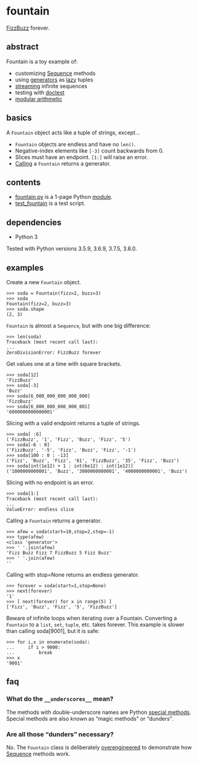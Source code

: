 # fountain

[FizzBuzz](https://blog.codinghorror.com/why-cant-programmers-program/) forever.

## abstract

Fountain is a toy example of:

- customizing [Sequence](https://docs.python.org/3/library/collections.abc.html#collections.abc.Sequence) methods
- using [generators](https://docs.python.org/3/howto/functional.html#generator-expressions-and-list-comprehensions) as
[lazy](https://en.wikipedia.org/wiki/Lazy_evaluation) tuples
- [streaming](https://en.wikipedia.org/wiki/Stream_%28computing%29) infinite sequences
- testing with [doctest](https://docs.python.org/3/library/doctest.html)
- [modular arithmetic](https://en.wikipedia.org/wiki/Modular_arithmetic)

## basics

A `Fountain` object acts like a tuple of strings, except...

- `Fountain` objects are endless and have no `len()`.
- Negative-index elements like `[-3]` count backwards from 0.
- Slices must have an endpoint. `[1:]` will raise an error.
- [Calling](https://docs.python.org/3/reference/datamodel.html#object.__call__) a `Fountain` returns a generator.

## contents

- [fountain.py](fountain.py) is a 1-page Python
[module](https://docs.python.org/3/tutorial/modules.html).
- [test_fountain](test_fountain) is a test script.

## dependencies

- Python 3

Tested with Python versions 3.5.9, 3.6.9, 3.7.5, 3.8.0.

## examples

Create a new `Fountain` object.
```
>>> soda = Fountain(fizz=2, buzz=3)
>>> soda
Fountain(fizz=2, buzz=3)
>>> soda.shape
(2, 3)
```

`Fountain` is almost a `Sequence`, but with one big difference:
```
>>> len(soda)
Traceback (most recent call last):
...
ZeroDivisionError: FizzBuzz forever
```

Get values one at a time with square brackets.
```
>>> soda[12]
'FizzBuzz'
>>> soda[-3]
'Buzz'
>>> soda[6_000_000_000_000_000]
'FizzBuzz'
>>> soda[6_000_000_000_000_001]
'6000000000000001'
```

Slicing with a valid endpoint returns a tuple of strings.
```
>>> soda[ :6]
('FizzBuzz', '1', 'Fizz', 'Buzz', 'Fizz', '5')
>>> soda[-6 : 0]
('FizzBuzz', '-5', 'Fizz', 'Buzz', 'Fizz', '-1')
>>> soda[100 : 0 : -13]
('Fizz', 'Buzz', 'Fizz', '61', 'FizzBuzz', '35', 'Fizz', 'Buzz')
>>> soda[int(1e12) + 1 : int(6e12) : int(1e12)]
('1000000000001', 'Buzz', '3000000000001', '4000000000001', 'Buzz')
```

Slicing with no endpoint is an error.
```
>>> soda[1:]
Traceback (most recent call last):
...
ValueError: endless slice
```

Calling a `Fountain` returns a generator.
```
>>> afew = soda(start=10,stop=2,step=-1)
>>> type(afew)
<class 'generator'>
>>> ' '.join(afew)
'Fizz Buzz Fizz 7 FizzBuzz 5 Fizz Buzz'
>>> ' '.join(afew)
''
```

Calling with stop=None returns an endless generator.
```
>>> forever = soda(start=1,stop=None)
>>> next(forever)
'1'
>>> [ next(forever) for x in range(5) ]
['Fizz', 'Buzz', 'Fizz', '5', 'FizzBuzz']
```

Beware of infinite loops when iterating over a Fountain.
Converting a `Fountain` to a `list`, `set`, `tuple`, etc. takes forever.
This example is slower than calling soda[9001], but it is safe:
```
>>> for i,x in enumerate(soda):
...     if i > 9000:
...         break
>>> x
'9001'
```

## faq

### What do the `__underscores__` mean?

The methods with double-underscore names are Python
[special methods](https://docs.python.org/3/reference/datamodel.html#special-method-names). Special methods are also known as <q>magic methods</q> or <q>dunders</q>.

### Are all those <q>dunders</q> necessary?

No. The `Fountain` class is deliberately
[overengineered](https://www.tomdalling.com/blog/software-design/fizzbuzz-in-too-much-detail/)
to demonstrate how
[Sequence](https://docs.python.org/3/library/collections.abc.html#collections.abc.Sequence)
methods work.
